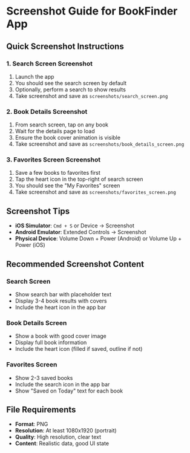 # Screenshot Guide for BookFinder App

## Quick Screenshot Instructions

### 1. Search Screen Screenshot
1. Launch the app
2. You should see the search screen by default
3. Optionally, perform a search to show results
4. Take screenshot and save as `screenshots/search_screen.png`

### 2. Book Details Screenshot
1. From search screen, tap on any book
2. Wait for the details page to load
3. Ensure the book cover animation is visible
4. Take screenshot and save as `screenshots/book_details_screen.png`

### 3. Favorites Screen Screenshot
1. Save a few books to favorites first
2. Tap the heart icon in the top-right of search screen
3. You should see the "My Favorites" screen
4. Take screenshot and save as `screenshots/favorites_screen.png`

## Screenshot Tips

- **iOS Simulator**: `Cmd + S` or Device → Screenshot
- **Android Emulator**: Extended Controls → Screenshot
- **Physical Device**: Volume Down + Power (Android) or Volume Up + Power (iOS)

## Recommended Screenshot Content

### Search Screen
- Show search bar with placeholder text
- Display 3-4 book results with covers
- Include the heart icon in the app bar

### Book Details Screen
- Show a book with good cover image
- Display full book information
- Include the heart icon (filled if saved, outline if not)

### Favorites Screen
- Show 2-3 saved books
- Include the search icon in the app bar
- Show "Saved on Today" text for each book

## File Requirements

- **Format**: PNG
- **Resolution**: At least 1080x1920 (portrait)
- **Quality**: High resolution, clear text
- **Content**: Realistic data, good UI state
